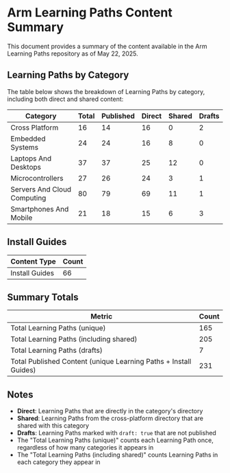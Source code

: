 # Arm Learning Paths Content Summary

This document provides a summary of the content available in the Arm Learning Paths repository as of May 22, 2025.

## Learning Paths by Category

The table below shows the breakdown of Learning Paths by category, including both direct and shared content:

| Category | Total | Published | Direct | Shared | Drafts |
|----------|-------|-----------|--------|--------|--------|
| Cross Platform | 16 | 14 | 16 | 0 | 2 |
| Embedded Systems | 24 | 24 | 16 | 8 | 0 |
| Laptops And Desktops | 37 | 37 | 25 | 12 | 0 |
| Microcontrollers | 27 | 26 | 24 | 3 | 1 |
| Servers And Cloud Computing | 80 | 79 | 69 | 11 | 1 |
| Smartphones And Mobile | 21 | 18 | 15 | 6 | 3 |

## Install Guides

| Content Type | Count |
|--------------|-------|
| Install Guides | 66 |

## Summary Totals

| Metric | Count |
|--------|-------|
| Total Learning Paths (unique) | 165 |
| Total Learning Paths (including shared) | 205 |
| Total Learning Paths (drafts) | 7 |
| Total Published Content (unique Learning Paths + Install Guides) | 231 |

## Notes

- **Direct**: Learning Paths that are directly in the category's directory
- **Shared**: Learning Paths from the cross-platform directory that are shared with this category
- **Drafts**: Learning Paths marked with `draft: true` that are not published
- The "Total Learning Paths (unique)" counts each Learning Path once, regardless of how many categories it appears in
- The "Total Learning Paths (including shared)" counts Learning Paths in each category they appear in
